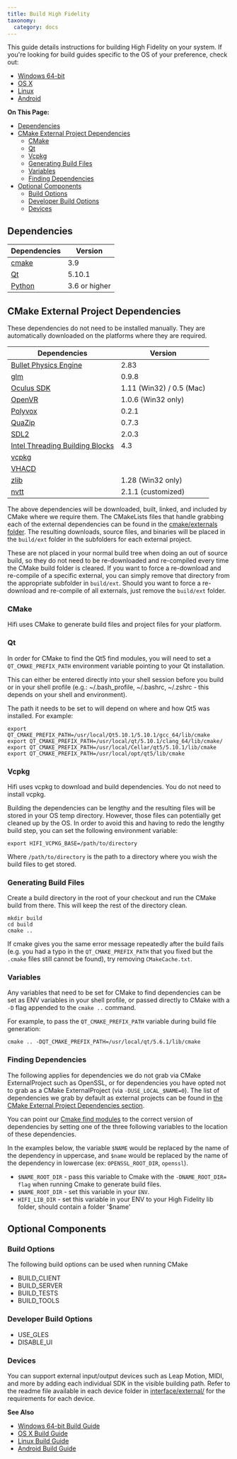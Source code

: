 ```yaml
---
title: Build High Fidelity
taxonomy:
  category: docs
---
```


This guide details instructions for building High Fidelity on your system. If you're looking for build guides specific to the OS of your preference, check out:

- [Windows 64-bit](./windows-64-bit)
- [OS X](./os-x)
- [Linux](./linux)
- [Android](./android)

**On This Page:**
+ [Dependencies](#dependencies)
+ [CMake External Project Dependencies](#cmake-external-project-dependencies)
  + [CMake](#cmake)
  + [Qt](#qt)
  + [Vcpkg](#vcpkg)
  + [Generating Build Files](#generating-build-files)
  + [Variables](#variables)
  + [Finding Dependencies](#finding-dependencies)
+ [Optional Components](#optional-components)
  + [Build Options](#build-options)
  + [Developer Build Options](#developer-build-options)
  + [Devices](#devices)

## Dependencies

| Dependencies                                 | Version       |
| -------------------------------------------- | ------------- |
| [cmake](https://cmake.org/download/)         | 3.9           |
| [Qt](https://www.qt.io/download-open-source) | 5.10.1        |
| [Python](https://www.python.org/downloads)   | 3.6 or higher |



## CMake External Project Dependencies

These dependencies do not need to be installed manually. They are automatically downloaded on the platforms where they are required. 

| Dependencies                                                 | Version                  |
| ------------------------------------------------------------ | ------------------------ |
| [Bullet Physics Engine](https://github.com/bulletphysics/bullet3/releases) | 2.83                     |
| [glm](https://glm.g-truc.net/0.9.8/index.html)               | 0.9.8                    |
| [Oculus SDK](https://developer.oculus.com/downloads/)        | 1.11 (Win32) / 0.5 (Mac) |
| [OpenVR](https://github.com/ValveSoftware/openvr)            | 1.0.6 (Win32 only)       |
| [Polyvox](http://www.volumesoffun.com/)                      | 0.2.1                    |
| [QuaZip](https://sourceforge.net/projects/quazip/files/quazip/) | 0.7.3                    |
| [SDL2](https://www.libsdl.org/download-2.0.php)              | 2.0.3                    |
| [Intel Threading Building Blocks](https://www.threadingbuildingblocks.org/) | 4.3                      |
| [vcpkg](https://github.com/highfidelity/vcpkg)               |                          |
| [VHACD](https://github.com/virneo/v-hacd)                    |                          |
| [zlib](http://www.zlib.net/)                                 | 1.28 (Win32 only)        |
| [nvtt](https://github.com/highfidelity/nvidia-texture-tools) | 2.1.1 (customized)       |

The above dependencies will be downloaded, built, linked, and included by CMake where we require them. The CMakeLists files that handle grabbing each of the external dependencies can be found in the [cmake/externals folder](https://github.com/highfidelity/hifi/tree/master/cmake/externals). The resulting downloads, source files, and binaries will be placed in the `build/ext` folder in the subfolders for each external project.

These are not placed in your normal build tree when doing an out of source build, so they do not need to be re-downloaded and re-compiled every time the CMake build folder is cleared. If you want to force a re-download and re-compile of a specific external, you can simply remove that directory from the appropriate subfolder in `build/ext`. Should you want to force a re-download and re-compile of all externals, just remove the `build/ext` folder.

### CMake

Hifi uses CMake to generate build files and project files for your platform.

### Qt

In order for CMake to find the Qt5 find modules, you will need to set a `QT_CMAKE_PREFIX_PATH` environment variable pointing to your Qt installation.

This can either be entered directly into your shell session before you build or in your shell profile (e.g.: ~/.bash_profile, ~/.bashrc, ~/.zshrc - this depends on your shell and environment).

The path it needs to be set to will depend on where and how Qt5 was installed. For example:

```
export QT_CMAKE_PREFIX_PATH=/usr/local/Qt5.10.1/5.10.1/gcc_64/lib/cmake
export QT_CMAKE_PREFIX_PATH=/usr/local/qt/5.10.1/clang_64/lib/cmake/
export QT_CMAKE_PREFIX_PATH=/usr/local/Cellar/qt5/5.10.1/lib/cmake
export QT_CMAKE_PREFIX_PATH=/usr/local/opt/qt5/lib/cmake
```

### Vcpkg

Hifi uses vcpkg to download and build dependencies. You do not need to install vcpkg.

Building the dependencies can be lengthy and the resulting files will be stored in your OS temp directory. However, those files can potentially get cleaned up by the OS. In order to avoid this and having to redo the lengthy build step, you can set the following environment variable:

`export HIFI_VCPKG_BASE=/path/to/directory`

Where `/path/to/directory` is the path to a directory where you wish the build files to get stored.

### Generating Build Files

Create a build directory in the root of your checkout and run the CMake build from there. This will keep the rest of the directory clean.

```
mkdir build
cd build
cmake ..
```

If cmake gives you the same error message repeatedly after the build fails (e.g. you had a typo in the `QT_CMAKE_PREFIX_PATH` that you fixed but the `.cmake` files still cannot be found), try removing `CMakeCache.txt`.

### Variables

Any variables that need to be set for CMake to find dependencies can be set as ENV variables in your shell profile, or passed directly to CMake with a `-D` flag appended to the `cmake ..` command.

For example, to pass the `QT_CMAKE_PREFIX_PATH` variable during build file generation:

```
cmake .. -DQT_CMAKE_PREFIX_PATH=/usr/local/qt/5.6.1/lib/cmake
```

### Finding Dependencies

The following applies for dependencies we do not grab via CMake ExternalProject such as OpenSSL, or for dependencies you have opted not to grab as a CMake ExternalProject (via `-DUSE_LOCAL_$NAME=0`). The list of dependencies we grab by default as external projects can be found in [the CMake External Project Dependencies section](#cmake-external-project-dependencies).

You can point our [Cmake find modules](https://github.com/highfidelity/hifi/tree/master/cmake/modules) to the correct version of dependencies by setting one of the three following variables to the location of these dependencies.

In the examples below, the variable `$NAME` would be replaced by the name of the dependency in uppercase, and `$name` would be replaced by the name of the dependency in lowercase (ex: `OPENSSL_ROOT_DIR`, `openssl`).

- `$NAME_ROOT_DIR` - pass this variable to Cmake with the `-DNAME_ROOT_DIR= flag` when running Cmake to generate build files.
- `$NAME_ROOT_DIR` - set this variable in your `ENV`.
- `HIFI_LIB_DIR` - set this variable in your ENV to your High Fidelity lib folder, should contain a folder '$name'

## Optional Components

### Build Options

The following build options can be used when running CMake

- BUILD_CLIENT
- BUILD_SERVER
- BUILD_TESTS
- BUILD_TOOLS

### Developer Build Options

- USE_GLES
- DISABLE_UI

### Devices

You can support external input/output devices such as Leap Motion, MIDI, and more by adding each individual SDK in the visible building path. Refer to the readme file available in each device folder in [interface/external/](https://github.com/highfidelity/hifi/tree/master/interface/external) for the requirements for each device.

**See Also**

- [Windows 64-bit Build Guide](./windows-64-bit)
- [OS X Build Guide](./os-x)
- [Linux Build Guide](./linux)
- [Android Build Guide](./android)